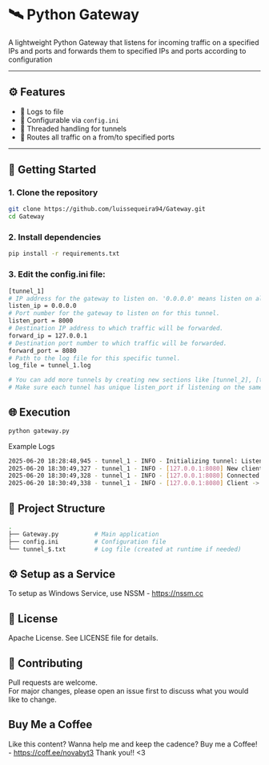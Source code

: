 # 🛰️ Python Gateway

A lightweight Python Gateway that listens for incoming traffic on a specified IPs and ports and forwards them to specified IPs and ports according to configuration

---

## ⚙️ Features

- 📄 Logs to file
- 🧩 Configurable via `config.ini`
- 🧵 Threaded handling for tunnels
- 📡 Routes all traffic on a from/to specified ports

---

## 🚀 Getting Started

### 1. Clone the repository

```bash
git clone https://github.com/luissequeira94/Gateway.git
cd Gateway
```

### 2. Install dependencies
```bash
pip install -r requirements.txt
```

### 3. Edit the config.ini file:
```bash
[tunnel_1]
# IP address for the gateway to listen on. '0.0.0.0' means listen on all available interfaces.
listen_ip = 0.0.0.0
# Port number for the gateway to listen on for this tunnel.
listen_port = 8000
# Destination IP address to which traffic will be forwarded.
forward_ip = 127.0.0.1
# Destination port number to which traffic will be forwarded.
forward_port = 8080
# Path to the log file for this specific tunnel.
log_file = tunnel_1.log

# You can add more tunnels by creating new sections like [tunnel_2], [tunnel_3], etc.
# Make sure each tunnel has unique listen_port if listening on the same IP.
```

## 🌐 Execution

```bash
python gateway.py
```

Example Logs
```bash
2025-06-20 18:28:48,945 - tunnel_1 - INFO - Initializing tunnel: Listen on 0.0.0.0:8000, Forward to 127.0.0.1:8080
2025-06-20 18:30:49,327 - tunnel_1 - INFO - [127.0.0.1:8080] New client connected from ('127.0.0.1', 28184)
2025-06-20 18:30:49,328 - tunnel_1 - INFO - [127.0.0.1:8080] Connected to destination 127.0.0.1:8080
2025-06-20 18:30:49,338 - tunnel_1 - INFO - [127.0.0.1:8080] Client -> Destination: No more data. Connection closed.

```

## 📁 Project Structure
```bash
.
├── Gateway.py          # Main application
├── config.ini          # Configuration file
└── tunnel_$.txt        # Log file (created at runtime if needed)
```
## ⚙️ Setup as a Service
To setup as Windows Service, use NSSM - https://nssm.cc

## 📜 License
Apache License. See LICENSE file for details.

## 🤝 Contributing
Pull requests are welcome.  
For major changes, please open an issue first to discuss what you would like to change.

## Buy Me a Coffee
Like this content? Wanna help me and keep the cadence? Buy me a Coffee! - https://coff.ee/novabyt3
Thank you!! <3 